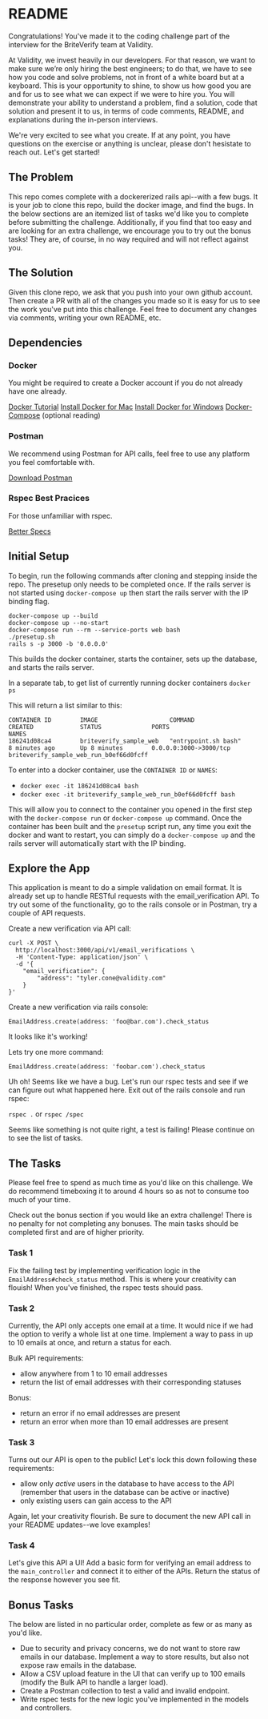 # README

Congratulations! You've made it to the coding challenge part of the interview for the BriteVerify team at Validity. 

At Validity, we invest heavily in our developers. For that reason, we want to make sure we’re only hiring the best engineers; to do that, we have to see how you code and solve problems, not in front of a white board but at a keyboard. This is your opportunity to shine, to show us how good you are and for us to see what we can expect if we were to hire you. You will demonstrate your ability to understand a problem, find a solution, code that solution and present it to us, in terms of code comments, README, and explanations during the in-person interviews.

We're very excited to see what you create. If at any point, you have questions on the exercise or anything is unclear, please don't hesistate to reach out. Let's get started!

## The Problem

This repo comes complete with a dockererized rails api--with a few bugs. It is your job to clone this repo, build the docker image, and find the bugs. In the below sections are an itemized list of tasks we'd like you to complete before submitting the challenge. Additionally, if you find that too easy and are looking for an extra challenge, we encourage you to try out the bonus tasks! They are, of course, in no way required and will not reflect against you.


## The Solution

Given this clone repo, we ask that you push into your own github account. Then create a PR with all of the changes you made so it is easy for us to see the work you've put into this challenge. Feel free to document any changes via comments, writing your own README, etc.

## Dependencies

### Docker

You might be required to create a Docker account if you do not already have one already.

[Docker Tutorial](https://www.docker.com/get-started)
[Install Docker for Mac](https://docs.docker.com/docker-for-mac/)
[Install Docker for Windows](https://docs.docker.com/docker-for-windows/install/)
[Docker-Compose](https://docs.docker.com/compose/) (optional reading)

### Postman

We recommend using Postman for API calls, feel free to use any platform you feel comfortable with.

[Download Postman](https://www.getpostman.com/downloads/)

### Rspec Best Pracices

For those unfamiliar with rspec.

[Better Specs](http://www.betterspecs.org/)

## Initial Setup

To begin, run the following commands after cloning and stepping inside the repo.
The presetup only needs to be completed once. If the rails server is not started using `docker-compose up` then start the rails server with the IP binding flag.

```
docker-compose up --build
docker-compose up --no-start
docker-compose run --rm --service-ports web bash
./presetup.sh
rails s -p 3000 -b '0.0.0.0'
```

This builds the docker container, starts the container, sets up the database, and starts the rails server.

In a separate tab, to get list of currently running docker containers
`docker ps`

This will return a list similar to this:
```
CONTAINER ID        IMAGE                    COMMAND                  CREATED             STATUS              PORTS                     NAMES
186241d08ca4        briteverify_sample_web   "entrypoint.sh bash"     8 minutes ago       Up 8 minutes        0.0.0.0:3000->3000/tcp    briteverify_sample_web_run_b0ef66d0fcff
```

To enter into a docker container, use the `CONTAINER ID` or `NAMES`:

- `docker exec -it 186241d08ca4 bash`
- `docker exec -it briteverify_sample_web_run_b0ef66d0fcff bash`

This will allow you to connect to the container you opened in the first step with the `docker-compose run` or `docker-compose up` command.
Once the container has been built and the `presetup` script run, any time you exit the docker and want to restart, you can simply do a `docker-compose up` and the rails server will automatically start with the IP binding.

## Explore the App

This application is meant to do a simple validation on email format. It is already set up to handle RESTful requests with the email_verification API. To try out some of the functionality, go to the rails console or in Postman, try a couple of API requests.

Create a new verification via API call:

```
curl -X POST \
  http://localhost:3000/api/v1/email_verifications \
  -H 'Content-Type: application/json' \
  -d '{
    "email_verification": {
    	"address": "tyler.cone@validity.com"
    }
}'
```

Create a new verification via rails console:

`EmailAddress.create(address: 'foo@bar.com').check_status`

It looks like it's working!

Lets try one more command:

`EmailAddress.create(address: 'foobar.com').check_status`

Uh oh! Seems like we have a bug. Let's run our rspec tests and see if we can figure out what happened here. Exit out of the rails console and run rspec:

`rspec .` or `rspec /spec`

Seems like something is not quite right, a test is failing! Please continue on to see the list of tasks.

## The Tasks

Please feel free to spend as much time as you'd like on this challenge. We do recommend timeboxing it to around 4 hours so as not to consume too much of your time.

Check out the bonus section if you would like an extra challenge! There is no penalty for not completing any bonuses. The main tasks should be completed first and are of higher priority.

### Task 1

Fix the failing test by implementing verification logic in the `EmailAddress#check_status` method. This is where your creativity can flouish! When you've finished, the rspec tests should pass.

### Task 2

Currently, the API only accepts one email at a time. It would nice if we had the option to verify a whole list at one time. Implement a way to pass in up to 10 emails at once, and return a status for each.

Bulk API requirements:
- allow anywhere from 1 to 10 email addresses
- return the list of email addresses with their corresponding statuses

Bonus:
- return an error if no email addresses are present
- return an error when more than 10 email addresses are present


### Task 3

Turns out our API is open to the public! Let's lock this down following these requirements:

- allow only _active_ users in the database to have access to the API (remember that users in the database can be active or inactive)
- only existing users can gain access to the API

Again, let your creativity flourish. Be sure to document the new API call in your README updates--we love examples!

### Task 4

Let's give this API a UI! Add a basic form for verifying an email address to the `main_controller` and connect it to either of the APIs. Return the status of the response however you see fit.


## Bonus Tasks

The below are listed in no particular order, complete as few or as many as you'd like.

- Due to security and privacy concerns, we do not want to store raw emails in our database. Implement a way to store results, but also not expose raw emails in the database.
- Allow a CSV upload feature in the UI that can verify up to 100 emails (modify the Bulk API to handle a larger load).
- Create a Postman collection to test a valid and invalid endpoint.
- Write rspec tests for the new logic you've implemented in the models and controllers.
